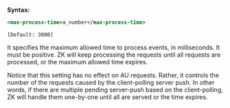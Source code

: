 **Syntax:**

```xml
<max-process-time>a_number</max-process-time>
```

`[Default: 3000]`

It specifies the maximum allowed time to process events, in
milliseconds. It must be positive. ZK will keep processing the requests
until all requests are processed, or the maximum allowed time expires.

Notice that this setting has no effect on AU requests. Rather, it
controls the number of the requests caused by the client-polling server
push. In other words, if there are multiple pending server-push based on
the client-polling, ZK will handle them one-by-one until all are served
or the time expires.


